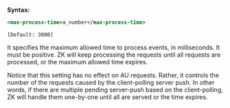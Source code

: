 **Syntax:**

```xml
<max-process-time>a_number</max-process-time>
```

`[Default: 3000]`

It specifies the maximum allowed time to process events, in
milliseconds. It must be positive. ZK will keep processing the requests
until all requests are processed, or the maximum allowed time expires.

Notice that this setting has no effect on AU requests. Rather, it
controls the number of the requests caused by the client-polling server
push. In other words, if there are multiple pending server-push based on
the client-polling, ZK will handle them one-by-one until all are served
or the time expires.


